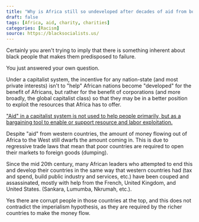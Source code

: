 ```yaml
---
title: "Why is Africa still so undeveloped after decades of aid from both governments and private charities? What's the matter with them?"
draft: false
tags: [Africa, aid, charity, charities]
categories: [Racism]
source: https://blacksocialists.us/
---
```


Certainly you aren't trying to imply that there is something inherent about black people that makes them predisposed to failure.  
  
You just answered your own question.  
  
Under a capitalist system, the incentive for any nation-state (and most private interests) isn't to "help" African nations become "developed" for the benefit of Africans, but rather for the benefit of corporations (and more broadly, the global capitalist class) so that they may be in a better position to exploit the resources that Africa has to offer.  
  
["Aid" in a capitalist system is not used to help people primarily, but as a bargaining tool to enable or support resource and labor exploitation.](https://www.theguardian.com/global-development-professionals-network/2017/jan/14/aid-in-reverse-how-poor-countries-develop-rich-countries)  
  
Despite "aid" from western countries, the amount of money flowing out of Africa to the West still dwarfs the amount coming in. This is due to regressive trade laws that mean that poor countries are required to open their markets to foreign goods (dumping).  
  
Since the mid 20th century, many African leaders who attempted to end this and develop their countries in the same way that western countries had (tax and spend, build public industry and services, etc.) have been couped and assassinated, mostly with help from the French, United Kingdom, and United States. (Sankara, Lumumba, Nkrumah, etc.).  
  
Yes there are corrupt people in those countries at the top, and this does not contradict the imperialism hypothesis, as they are required by the richer countries to make the money flow.

